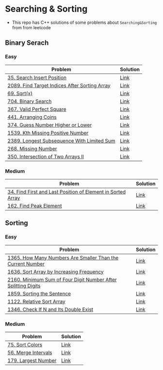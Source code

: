 # Searching & Sorting
- This repo has C++ solutions of some problems about `Searching&Sorting` from from leetcode

<p>

## Binary Serach

### Easy
|Problem|Solution|
|-------|--------|
|[35. Search Insert Position](https://leetcode.com/problems/search-insert-position/)|[Link](/Searching%26Sorting/Solutions/35-search_insert_position.cpp)|
|[2089. Find Target Indices After Sorting Array](https://leetcode.com/problems/find-target-indices-after-sorting-array/)|[Link](/Searching%26Sorting/Solutions/2089-find_target_indices_after_sorting_array.cpp)|
|[69. Sqrt(x)](https://leetcode.com/problems/sqrtx/)|[Link](/Searching%26Sorting/Solutions/69-sqrt(x).cpp)|
|[704. Binary Search](https://leetcode.com/problems/binary-search/)|[Link](/Searching%26Sorting/Solutions/704-binary_search.cpp)|
|[367. Valid Perfect Square](https://leetcode.com/problems/valid-perfect-square/)|[Link](/Searching%26Sorting/Solutions/367-valid_perfect_square.cpp)|
|[441. Arranging Coins](https://leetcode.com/problems/arranging-coins/)|[Link](/Searching%26Sorting/Solutions/441-Arranging_coins.cpp)|
|[374. Guess Number Higher or Lower](https://leetcode.com/problems/guess-number-higher-or-lower/)|[Link](/Searching%26Sorting/Solutions/374-guess_number_higher_or_lower.cpp)|
|[1539. Kth Missing Positive Number](https://leetcode.com/problems/kth-missing-positive-number/)|[Link](/Searching%26Sorting/Solutions/1539-Kth_missing_positive_number.cpp)|
|[2389. Longest Subsequence With Limited Sum](https://leetcode.com/problems/longest-subsequence-with-limited-sum/)|[Link](/Searching%26Sorting/Solutions/2389-longest_subsequence_with_limited_sum.cpp)|
|[268. Missing Number](https://leetcode.com/problems/missing-number/)|[Link](/Searching%26Sorting/Solutions/268-missing_number.cpp)|
|[350. Intersection of Two Arrays II](https://leetcode.com/problems/intersection-of-two-arrays-ii/)|[Link](/Searching%26Sorting/Solutions/350-Intersection_of_two_arrays_II.cpp)|

### Medium
|Problem|Solution|
|-------|--------|
|[34. Find First and Last Position of Element in Sorted Array](https://leetcode.com/problems/find-first-and-last-position-of-element-in-sorted-array/)|[Link](/Searching%26Sorting/Solutions/34-find_first_and_last_position_of_element_in_sorted_array.cpp)|
|[162. Find Peak Element](https://leetcode.com/problems/find-peak-element/)|[Link](/Searching%26Sorting/Solutions/162-find_peak_element.cpp)|

</p>

## Sorting
### Easy
|Problem|Solution|
|-------|--------|
|[1365. How Many Numbers Are Smaller Than the Current Number](https://leetcode.com/problems/how-many-numbers-are-smaller-than-the-current-number/)|[Link](/Searching%26Sorting/Solutions/1365-how_many_numbers_are_smaller_than_the_current_number.cpp)|
|[1636. Sort Array by Increasing Frequency](https://leetcode.com/problems/sort-array-by-increasing-frequency/)|[Link](/Searching%26Sorting/Solutions/1636-sort_array_by_increasing_frequency.cpp)|
|[2160. Minimum Sum of Four Digit Number After Splitting Digits](https://leetcode.com/problems/minimum-sum-of-four-digit-number-after-splitting-digits/)|[Link]()|
|[1859. Sorting the Sentence](https://leetcode.com/problems/sorting-the-sentence/)|[Link](/Searching%26Sorting/Solutions/1859-sorting_the_sentence.cpp)|
|[1122. Relative Sort Array](https://leetcode.com/problems/relative-sort-array/)|[Link](/Searching%26Sorting/Solutions/1122-relative_sort_array.cpp)|
|[1346. Check If N and Its Double Exist](https://leetcode.com/problems/check-if-n-and-its-double-exist/)|[Link](/Searching%26Sorting/Solutions/1346-check_if_n_and_its_double_exist.cpp)|

### Medium
|Problem|Solution|
|-------|--------|
|[75. Sort Colors](https://leetcode.com/problems/sort-colors/)|[Link](/Searching%26Sorting/Solutions/75-sort_colors.cpp)|
|[56. Merge Intervals](https://leetcode.com/problems/merge-intervals/)|[Link](/Searching%26Sorting/Solutions/65-merge_intervals.cpp)|
|[179. Largest Number](https://leetcode.com/problems/largest-number/)|[Link](/Searching%26Sorting/Solutions/179-largest_number.cpp)|

</p>